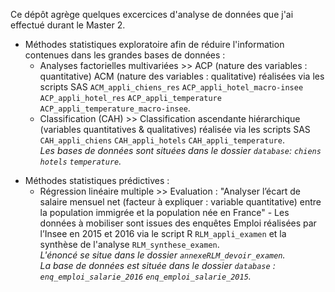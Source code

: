 Ce dépôt agrège quelques excercices d'analyse de données que j'ai effectué durant le Master 2. 
<ul>
  <li> Méthodes statistiques exploratoire afin de réduire l'information contenues dans les grandes bases de données :
    <ul>
      <li> Analyses factorielles multivariées >> ACP (nature des variables : quantitative) ACM (nature des variables : qualitative) réalisées via les scripts SAS <code>ACM_appli_chiens_res</code> <code>ACP_appli_hotel_macro-insee</code> 		 
      <code>ACP_appli_hotel_res</code> <code>ACP_appli_temperature</code> <code>ACP_appli_temperature_macro-insee</code>.</li>
    </ul>
    <ul>
      <li> Classification (CAH) >> Classification ascendante hiérarchique (variables quantitatives & qualitatives) réalisée via les scripts SAS <code>CAH_appli_chiens</code> <code>CAH_appli_hotels</code> <code>CAH_appli_temperature</code>.
      <br><em> Les bases de données sont situées dans le dossier <code>database</code>: <code>chiens</code> <code>hotels</code> <code>temperature</code>.</em></li>
    </ul>
  </li>
</ul>
<ul>
  <li> Méthodes statistiques prédictives :
    <ul>  
      <li> Régression linéaire multiple >> Evaluation : "Analyser l’écart de salaire mensuel net (facteur à expliquer : variable quantitative) entre la population immigrée et la population née en 
      France" - Les données à mobiliser sont issues des enquêtes Emploi réalisées par l’Insee en 2015 et 2016 via le script R <code>RLM_appli_examen</code> et la synthèse de l'analyse <code>RLM_synthese_examen</code>.
      <br><em> L'énoncé se situe dans le dossier <code>annexe</code><code>RLM_devoir_examen</code>.</em>
      <br><em> La base de données est située dans le dossier <code>database</code> : <code>enq_emploi_salarie_2016</code> <code>enq_emploi_salarie_2015</code>.</em></li>
    </ul>
  </li>
</ul>
